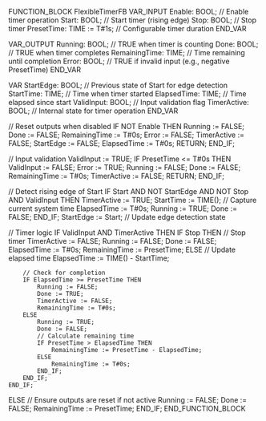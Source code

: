 FUNCTION_BLOCK FlexibleTimerFB
VAR_INPUT
    Enable: BOOL;               // Enable timer operation
    Start: BOOL;                // Start timer (rising edge)
    Stop: BOOL;                 // Stop timer
    PresetTime: TIME := T#1s;   // Configurable timer duration
END_VAR

VAR_OUTPUT
    Running: BOOL;              // TRUE when timer is counting
    Done: BOOL;                 // TRUE when timer completes
    RemainingTime: TIME;        // Time remaining until completion
    Error: BOOL;                // TRUE if invalid input (e.g., negative PresetTime)
END_VAR

VAR
    StartEdge: BOOL;            // Previous state of Start for edge detection
    StartTime: TIME;            // Time when timer started
    ElapsedTime: TIME;          // Time elapsed since start
    ValidInput: BOOL;           // Input validation flag
    TimerActive: BOOL;          // Internal state for timer operation
END_VAR

// Reset outputs when disabled
IF NOT Enable THEN
    Running := FALSE;
    Done := FALSE;
    RemainingTime := T#0s;
    Error := FALSE;
    TimerActive := FALSE;
    StartEdge := FALSE;
    ElapsedTime := T#0s;
    RETURN;
END_IF;

// Input validation
ValidInput := TRUE;
IF PresetTime <= T#0s THEN
    ValidInput := FALSE;
    Error := TRUE;
    Running := FALSE;
    Done := FALSE;
    RemainingTime := T#0s;
    TimerActive := FALSE;
    RETURN;
END_IF;

// Detect rising edge of Start
IF Start AND NOT StartEdge AND NOT Stop AND ValidInput THEN
    TimerActive := TRUE;
    StartTime := TIME(); // Capture current system time
    ElapsedTime := T#0s;
    Running := TRUE;
    Done := FALSE;
END_IF;
StartEdge := Start; // Update edge detection state

// Timer logic
IF ValidInput AND TimerActive THEN
    IF Stop THEN
        // Stop timer
        TimerActive := FALSE;
        Running := FALSE;
        Done := FALSE;
        ElapsedTime := T#0s;
        RemainingTime := PresetTime;
    ELSE
        // Update elapsed time
        ElapsedTime := TIME() - StartTime;

        // Check for completion
        IF ElapsedTime >= PresetTime THEN
            Running := FALSE;
            Done := TRUE;
            TimerActive := FALSE;
            RemainingTime := T#0s;
        ELSE
            Running := TRUE;
            Done := FALSE;
            // Calculate remaining time
            IF PresetTime > ElapsedTime THEN
                RemainingTime := PresetTime - ElapsedTime;
            ELSE
                RemainingTime := T#0s;
            END_IF;
        END_IF;
    END_IF;
ELSE
    // Ensure outputs are reset if not active
    Running := FALSE;
    Done := FALSE;
    RemainingTime := PresetTime;
END_IF;
END_FUNCTION_BLOCK
